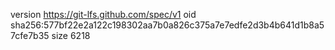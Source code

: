 version https://git-lfs.github.com/spec/v1
oid sha256:577bf22e2a122c198302aa7b0a826c375a7e7edfe2d3b4b641d1b8a57cfe7b35
size 6218
